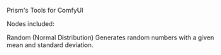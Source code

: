 Prism's Tools for ComfyUI

Nodes included:

Random (Normal Distribution)
Generates random numbers with a given mean and standard deviation.
